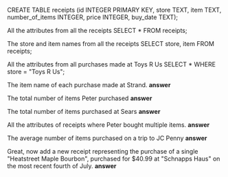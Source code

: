 CREATE TABLE receipts (id INTEGER PRIMARY KEY, store TEXT, item TEXT, number_of_items INTEGER, price INTEGER, buy_date TEXT);

All the attributes from all the receipts
SELECT * FROM receipts;

The store and item names from all the receipts
SELECT store, item FROM receipts;

All the attributes from all purchases made at Toys R Us
SELECT * WHERE store = "Toys R Us";

The item name of each purchase made at Strand.
**answer**

The total number of items Peter purchased
**answer**

The total number of items purchased at Sears
**answer**

All the attributes of receipts where Peter bought multiple items.
**answer**

The average number of items purchased on a trip to JC Penny
**answer**

Great, now add a new receipt representing the purchase of a single "Heatstreet Maple Bourbon", purchased for $40.99 at "Schnapps Haus" on the most recent fourth of July.
**answer**